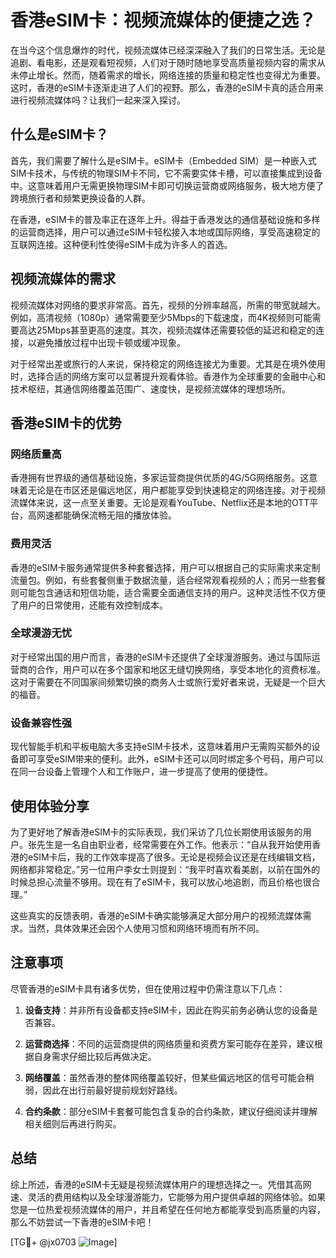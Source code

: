 # 香港eSIM卡：视频流媒体的便捷之选？

在当今这个信息爆炸的时代，视频流媒体已经深深融入了我们的日常生活。无论是追剧、看电影，还是观看短视频，人们对于随时随地享受高质量视频内容的需求从未停止增长。然而，随着需求的增长，网络连接的质量和稳定性也变得尤为重要。这时，香港的eSIM卡逐渐走进了人们的视野。那么，香港的eSIM卡真的适合用来进行视频流媒体吗？让我们一起来深入探讨。

## 什么是eSIM卡？

首先，我们需要了解什么是eSIM卡。eSIM卡（Embedded SIM）是一种嵌入式SIM卡技术，与传统的物理SIM卡不同，它不需要实体卡槽，可以直接集成到设备中。这意味着用户无需更换物理SIM卡即可切换运营商或网络服务，极大地方便了跨境旅行者和频繁更换设备的人群。

在香港，eSIM卡的普及率正在逐年上升。得益于香港发达的通信基础设施和多样的运营商选择，用户可以通过eSIM卡轻松接入本地或国际网络，享受高速稳定的互联网连接。这种便利性使得eSIM卡成为许多人的首选。

## 视频流媒体的需求

视频流媒体对网络的要求非常高。首先，视频的分辨率越高，所需的带宽就越大。例如，高清视频（1080p）通常需要至少5Mbps的下载速度，而4K视频则可能需要高达25Mbps甚至更高的速度。其次，视频流媒体还需要较低的延迟和稳定的连接，以避免播放过程中出现卡顿或缓冲现象。

对于经常出差或旅行的人来说，保持稳定的网络连接尤为重要。尤其是在境外使用时，选择合适的网络方案可以显著提升观看体验。香港作为全球重要的金融中心和技术枢纽，其通信网络覆盖范围广、速度快，是视频流媒体的理想场所。

## 香港eSIM卡的优势

### 网络质量高

香港拥有世界级的通信基础设施，多家运营商提供优质的4G/5G网络服务。这意味着无论是在市区还是偏远地区，用户都能享受到快速稳定的网络连接。对于视频流媒体来说，这一点至关重要。无论是观看YouTube、Netflix还是本地的OTT平台，高网速都能确保流畅无阻的播放体验。

### 费用灵活

香港的eSIM卡服务通常提供多种套餐选择，用户可以根据自己的实际需求来定制流量包。例如，有些套餐侧重于数据流量，适合经常观看视频的人；而另一些套餐则可能包含通话和短信功能，适合需要全面通信支持的用户。这种灵活性不仅方便了用户的日常使用，还能有效控制成本。

### 全球漫游无忧

对于经常出国的用户而言，香港的eSIM卡还提供了全球漫游服务。通过与国际运营商的合作，用户可以在多个国家和地区无缝切换网络，享受本地化的资费标准。这对于需要在不同国家间频繁切换的商务人士或旅行爱好者来说，无疑是一个巨大的福音。

### 设备兼容性强

现代智能手机和平板电脑大多支持eSIM卡技术，这意味着用户无需购买额外的设备即可享受eSIM带来的便利。此外，eSIM卡还可以同时绑定多个号码，用户可以在同一台设备上管理个人和工作账户，进一步提高了使用的便捷性。

## 使用体验分享

为了更好地了解香港eSIM卡的实际表现，我们采访了几位长期使用该服务的用户。张先生是一名自由职业者，经常需要在外工作。他表示：“自从我开始使用香港的eSIM卡后，我的工作效率提高了很多。无论是视频会议还是在线编辑文档，网络都非常稳定。”另一位用户李女士则提到：“我平时喜欢看美剧，以前在国外的时候总担心流量不够用。现在有了eSIM卡，我可以放心地追剧，而且价格也很合理。”

这些真实的反馈表明，香港的eSIM卡确实能够满足大部分用户的视频流媒体需求。当然，具体效果还会因个人使用习惯和网络环境而有所不同。

## 注意事项

尽管香港的eSIM卡具有诸多优势，但在使用过程中仍需注意以下几点：

1. **设备支持**：并非所有设备都支持eSIM卡，因此在购买前务必确认您的设备是否兼容。
   
2. **运营商选择**：不同的运营商提供的网络质量和资费方案可能存在差异，建议根据自身需求仔细比较后再做决定。

3. **网络覆盖**：虽然香港的整体网络覆盖较好，但某些偏远地区的信号可能会稍弱，因此在出行前最好提前规划好路线。

4. **合约条款**：部分eSIM卡套餐可能包含复杂的合约条款，建议仔细阅读并理解相关细则后再进行购买。

## 总结

综上所述，香港的eSIM卡无疑是视频流媒体用户的理想选择之一。凭借其高网速、灵活的费用结构以及全球漫游能力，它能够为用户提供卓越的网络体验。如果您是一位热爱视频流媒体的用户，并且希望在任何地方都能享受到高质量的内容，那么不妨尝试一下香港的eSIM卡吧！

[TG💪+ @jx0703 ![Image](https://github.com/user-attachments/assets/dbca1d08-cadb-493c-b0ec-ad6f7a83f270)]